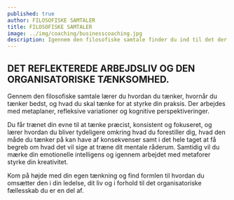 ```yaml
---
published: true
author: FILOSOFISKE SAMTALER
title: FILOSOFISKE SAMTALER
image: ../img/coaching/businesscoaching.jpg
description: Igennem den filosofiske samtale finder du ind til det der er væsentligt for dig, og dèt der gør dig handlekraftig til at sætte dig selv fri til at leve det liv du gerne vil. Vi arbejder med de ord, begreber og værdier du mener ligger dig tættest på sinde. Det giver dig en imødekommenhed og styrke som du kan centrere det væsentligste for dig igennem.
---
```


## DET REFLEKTEREDE ARBEJDSLIV OG DEN ORGANISATORISKE TÆNKSOMHED.

Gennem den filosofiske samtale lærer du hvordan du tænker, hvornår du tænker bedst, og hvad du skal tænke for at styrke din praksis. Der arbejdes med metaplaner, refleksive variationer og kognitive perspektiveringer.

Du får trænet din evne til at tænke præcist, konsistent og fokuseret, og lærer hvordan du bliver tydeligere omkring hvad du forestiller dig, hvad den måde du tænker på kan have af konsekvenser samt i det hele taget at få begreb om hvad det vil sige at træne dit mentale råderum. Samtidig vil du mærke din emotionelle intelligens og igennem arbejdet med metaforer styrke din kreativitet.

Kom på højde med din egen tænkning og find formlen til hvordan du omsætter den i din ledelse, dit liv og i forhold til det organisatoriske fællesskab du er en del af.